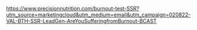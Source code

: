 https://www.precisionnutrition.com/burnout-test-SSR?utm_source=marketingcloud&utm_medium=email&utm_campaign=020822-VAL-BTH-SSR-LeadGen-AreYouSufferingfromBurnout-BCAST